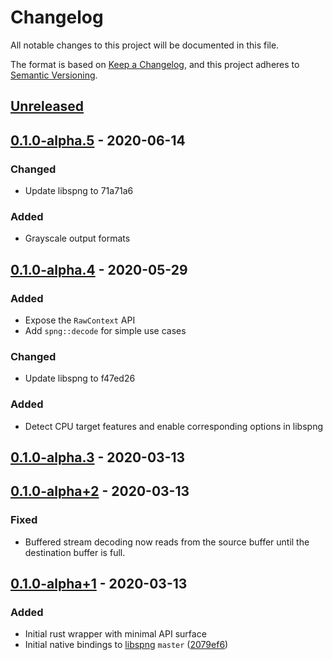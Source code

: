 # Changelog
All notable changes to this project will be documented in this file.

The format is based on [Keep a Changelog](https://keepachangelog.com/en/1.0.0/),
and this project adheres to [Semantic Versioning](https://semver.org/spec/v2.0.0.html).

## [Unreleased]

## [0.1.0-alpha.5] - 2020-06-14
### Changed
- Update libspng to 71a71a6
### Added
- Grayscale output formats

## [0.1.0-alpha.4] - 2020-05-29
### Added
- Expose the `RawContext` API
- Add `spng::decode` for simple use cases
### Changed
- Update libspng to f47ed26
### Added
- Detect CPU target features and enable corresponding options in libspng

## [0.1.0-alpha.3] - 2020-03-13

## [0.1.0-alpha+2] - 2020-03-13
### Fixed
- Buffered stream decoding now reads from the source buffer until the
  destination buffer is full.

## [0.1.0-alpha+1] - 2020-03-13
### Added
- Initial rust wrapper with minimal API surface
- Initial native bindings to [libspng] `master` ([2079ef6])

[Unreleased]: https://github.com/aloucks/spng-rs/compare/v0.1.0-alpha.5...HEAD
[0.1.0-alpha.5]: https://github.com/aloucks/spng-rs/releases/tag/v0.1.0-alpha.5
[0.1.0-alpha.4]: https://github.com/aloucks/spng-rs/releases/tag/v0.1.0-alpha.4
[0.1.0-alpha.3]: https://github.com/aloucks/spng-rs/releases/tag/v0.1.0-alpha.3
[0.1.0-alpha+2]: https://github.com/aloucks/spng-rs/releases/tag/v0.1.0-alpha+2
[0.1.0-alpha+1]: https://github.com/aloucks/spng-rs/releases/tag/v0.1.0-alpha+1

[libspng]: https://libspng.org
[2079ef6]: https://github.com/randy408/libspng/tree/2079ef6f223feea2570b537c047c9140a5b72551